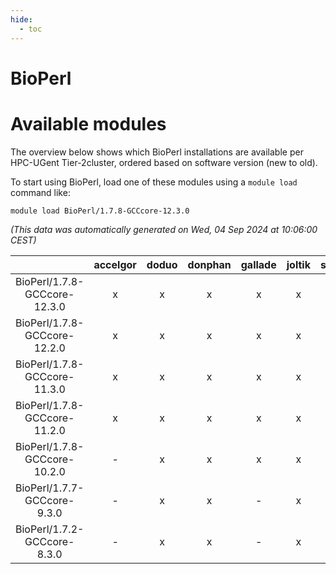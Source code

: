 ```yaml
---
hide:
  - toc
---
```


BioPerl
=======

# Available modules


The overview below shows which BioPerl installations are available per HPC-UGent Tier-2cluster, ordered based on software version (new to old).

To start using BioPerl, load one of these modules using a `module load` command like:

```shell
module load BioPerl/1.7.8-GCCcore-12.3.0
```

*(This data was automatically generated on Wed, 04 Sep 2024 at 10:06:00 CEST)*  

| |accelgor|doduo|donphan|gallade|joltik|shinx|skitty|
| :---: | :---: | :---: | :---: | :---: | :---: | :---: | :---: |
|BioPerl/1.7.8-GCCcore-12.3.0|x|x|x|x|x|x|x|
|BioPerl/1.7.8-GCCcore-12.2.0|x|x|x|x|x|x|x|
|BioPerl/1.7.8-GCCcore-11.3.0|x|x|x|x|x|-|x|
|BioPerl/1.7.8-GCCcore-11.2.0|x|x|x|x|x|-|x|
|BioPerl/1.7.8-GCCcore-10.2.0|-|x|x|x|x|-|x|
|BioPerl/1.7.7-GCCcore-9.3.0|-|x|x|-|x|-|x|
|BioPerl/1.7.2-GCCcore-8.3.0|-|x|x|-|x|-|x|
